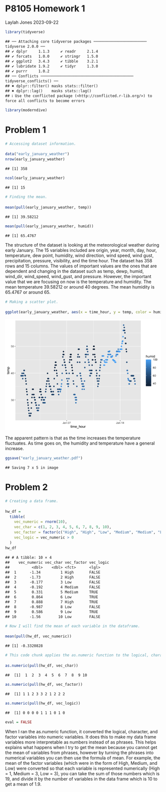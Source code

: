 P8105 Homework 1
================
Laylah Jones
2023-09-22

``` r
library(tidyverse)
```

    ## ── Attaching core tidyverse packages ──────────────────────── tidyverse 2.0.0 ──
    ## ✔ dplyr     1.1.3     ✔ readr     2.1.4
    ## ✔ forcats   1.0.0     ✔ stringr   1.5.0
    ## ✔ ggplot2   3.4.3     ✔ tibble    3.2.1
    ## ✔ lubridate 1.9.2     ✔ tidyr     1.3.0
    ## ✔ purrr     1.0.2     
    ## ── Conflicts ────────────────────────────────────────── tidyverse_conflicts() ──
    ## ✖ dplyr::filter() masks stats::filter()
    ## ✖ dplyr::lag()    masks stats::lag()
    ## ℹ Use the conflicted package (<http://conflicted.r-lib.org/>) to force all conflicts to become errors

``` r
library(moderndive)
```

# Problem 1

``` r
# Accessing dataset information.

data("early_january_weather")
nrow(early_january_weather)
```

    ## [1] 358

``` r
ncol(early_january_weather)
```

    ## [1] 15

``` r
# Finding the mean.

mean(pull(early_january_weather, temp))
```

    ## [1] 39.58212

``` r
mean(pull(early_january_weather, humid))
```

    ## [1] 65.4767

The structure of the dataset is looking at the meteorological weather
during early January. The 15 variables included are origin, year, month,
day, hour, temperature, dew point, humidity, wind direction, wind speed,
wind gust, precipitation, pressure, visibility, and the time hour. The
dataset has 358 rows and 15 columns. The values of important values are
the ones that are dependent and changing in the dataset such as temp,
dewp, humid, wind_dir, wind_speed, wind_gust, and pressure. However, the
important value that we are focusing on now is the temperature and
humidity. The mean temperature 39.58212 or around 40 degrees. The mean
humidity is 65.4767 or around 65.

``` r
# Making a scatter plot.

ggplot(early_january_weather, aes(x = time_hour, y = temp, color = humid)) + geom_point()
```

![](P8105-Homework-1_files/figure-gfm/unnamed-chunk-4-1.png)<!-- -->

The apparent pattern is that as the time increases the temperature
fluctuates. As time goes on, the humidity and temperature have a general
increase.

``` r
ggsave("early_january_weather.pdf")
```

    ## Saving 7 x 5 in image

# Problem 2

``` r
# Creating a data frame. 

hw_df = 
  tibble(
    vec_numeric = rnorm(10),
    vec_char = c(1, 2, 3, 4, 5, 6, 7, 8, 9, 10),
    vec_factor = factor(c("High", "High", "Low", "Medium", "Medium", "Low", "High", "Low", "Low", "Low")),
    vec_logic = vec_numeric > 0
  )
hw_df
```

    ## # A tibble: 10 × 4
    ##    vec_numeric vec_char vec_factor vec_logic
    ##          <dbl>    <dbl> <fct>      <lgl>    
    ##  1      -1.34         1 High       FALSE    
    ##  2      -1.73         2 High       FALSE    
    ##  3      -0.177        3 Low        FALSE    
    ##  4      -0.192        4 Medium     FALSE    
    ##  5       0.331        5 Medium     TRUE     
    ##  6       0.864        6 Low        TRUE     
    ##  7       0.888        7 High       TRUE     
    ##  8      -0.987        8 Low        FALSE    
    ##  9       0.586        9 Low        TRUE     
    ## 10      -1.56        10 Low        FALSE

``` r
# Now I will find the mean of each variable in the dataframe.

mean(pull(hw_df, vec_numeric))
```

    ## [1] -0.3320828

``` r
# This code chunk applies the as.numeric function to the logical, character, and factor variables.

as.numeric(pull(hw_df, vec_char))
```

    ##  [1]  1  2  3  4  5  6  7  8  9 10

``` r
as.numeric(pull(hw_df, vec_factor))
```

    ##  [1] 1 1 2 3 3 2 1 2 2 2

``` r
as.numeric(pull(hw_df, vec_logic))
```

    ##  [1] 0 0 0 0 1 1 1 0 1 0

``` r
eval = FALSE
```

When I ran the as.numeric function, it converted the logical, character,
and factor variables into numeric variables. It does this to make my
data frame variables more interpretable as numbers instead of as
phrases. This helps explains what happens when I try to get the mean
because you cannot get the mean of variables from phrases, however by
turning the phrases into numerical variables you can then use the
formula of mean. For example, the mean of the factor variables (which
were in the form of High, Medium, and Low) were converted so that each
variable is represented numerically (High = 1, Medium = 3, Low = 3), you
can take the sum of those numbers which is 19, and divide it by the
number of variables in the data frame which is 10 to get a mean of 1.9.
